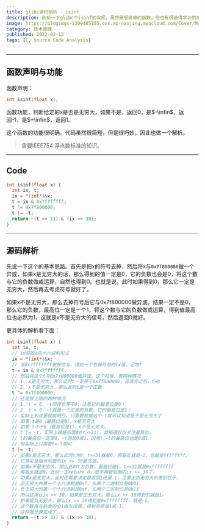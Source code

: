 ```yaml
---
title: glibc源码剖析 - isinf
description: 剖析一下glibc中isinf的实现，虽然是很简单的函数，但也有很值得学习的地方
image: https://blogimgs-1309485105.cos.ap-nanjing.myqcloud.com/Cover/Math/1.jpg
category: 技术原理
published: 2022-02-12
tags: [C, Source Code Analysis]
---
```


-----

## 函数声明与功能

函数声明：

```cpp
int isinf(float x);
```

函数功能，判断给定的$x$是否是无穷大，如果不是，返回0，是$-\infin$，返回-1，是$+\infin$，返回1。

这个函数的功能很明确。代码虽然很简短，但是很巧妙，因此也做一个解析。

> 需要IEEE754 浮点数标准的知识。

---

## Code

```cpp
int isinf(float x) {
  int ix, t;
  ix = *(int*)&x;
  t = ix & 0x7fffffff;
  t ^= 0x7f800000;
  t |= -t;
  return ~(t >> 31) & (ix >> 30);
}
```

---

## 源码解析

先说一下这个的基本思路。首先是把x的符号去掉，然后将x与`0x7f800000`​做一个异或，如果x是无穷大的话，那么得到的值一定是0，它的负数也会是0，将这个数与它的负数做或运算，自然也得到0。也就是说，此时如果得到0，那么它一定是无穷大，然后再去考虑符号就好了。

如果x不是无穷大，那么去掉符号后它与0x7f800000做异或，结果一定不是0，那么它的负数，最高位一定是一个1，将这个数与它的负数做或运算，得到值最高位也必然为1，这就是x不是无穷大的信号。然后返回0就好。

更具体的解析看下面：

```cpp
int isinf(float x) {
  int ix, t;
  // ix获取x的十六进制形式
  ix = *(int*)&x;
  // 与0x7fffffff做按位与，得到一个去掉符号的ix值。记为t
  t = ix & 0x7fffffff;
  // 然后将这个t与0x7f800000做异或，这个时候，有两种情况
  // 1. x是无穷大，那么此时t一定等于0x7f800000，异或完之后，t=0
  // 2. x不是无穷大，那么此时t是一个正数
  t ^= 0x7f800000;
  // 还是按上面的两种情况
  // 1. t = 0，-t同样也等于0，注意它的最高位是0！
  // 2. t > 0，-t就是一个正常的负数，它的最高位是1！
  // 实际上到这里就能明白，只需要根据这个-t就可以知道是不是无穷大了
  // 如果-t是0（最高位是0），x是无穷大
  // 如果-t小于0（最高位是1），x不是无穷大。
  // t |= -t，实际上根据后面的(t>>31)，就知道仅仅关注最高位，
  // t的最高位一定是0，-t则是0或1，因而t|-t的最高位也是0或1
  // 但实际上只需要t=-t即可
  t |= -t;
  // 如果x是无穷大，那么此时t为0，t>>31就是0，再取反就是-1，也就是ffffffff。
  // 它其实是指示后面的ix >> 30要生效。
  // 如果x不是无穷大，那么此时t为负数，最高位是1，t>>31就是0xffffffff
  // 再取反就是0，此时一定return 0，就不用管后面的ix >> 30了。
  // 如果x是无穷大，此时还需要决定是返回1还是-1，注意正负无穷大的差别在于，
  // 正无穷大的第一个十六进制是0x7，头两个二进制位是0b01
  // 负无穷大的第一个十六进制是0xf，头两个二进制位是0b11
  // 所以这里让ix >> 30，如果是正无穷大，那么ix >> 30得到的就是1。
  // 如果是负无穷大，那么ix >> 30得到是0xffffffff，就是-1。
  // 这个数再与前面的全1做与运算，得到的原值1或-1。
  // 这样就计算完成了。
  return ~(t >> 31) & (ix >> 30);
}
```
